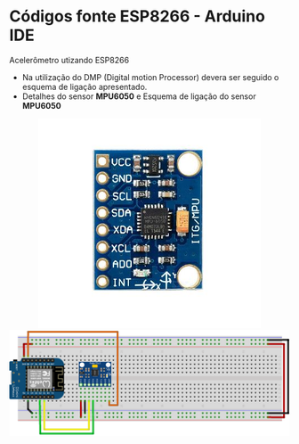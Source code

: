 # Códigos fonte ESP8266 - Arduino IDE

Acelerômetro utizando ESP8266

* Na utilização do DMP (Digital motion Processor) devera ser seguido o esquema de ligação apresentado.
* Detalhes do sensor **MPU6050** e Esquema de ligação do sensor **MPU6050**
<p align="center">
  <img src="../../../Imagens/MPU6050_opt.jpg">
  <img src="../../../Imagens/D1-mini_MCU6050_bb.png">
</p>
